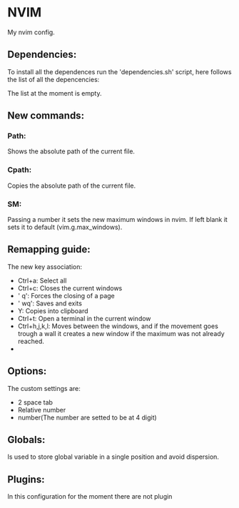 # NVIM

My nvim config.

## Dependencies:

To install all the dependences run the 'dependencies.sh' script, here follows the list of all the depencencies:

The list at the moment is empty.

## New commands:

### Path:

Shows the absolute path of the current file.

### Cpath:

Copies the absolute path of the current file.

### SM:

Passing a number it sets the new maximum windows in nvim. If left blank it sets it to default (vim.g.max_windows). 

## Remapping guide:

The new key association:

- Ctrl+a: Select all
- Ctrl+c: Closes the current windows
- ' q': Forces the closing of a page
- ' wq': Saves and exits
- Y: Copies into clipboard
- Ctrl+t: Open a terminal in the current window
- Ctrl+h,j,k,l: Moves between the windows, and if the movement goes trough a wall it creates a new window if the maximum was not already reached.
- 

## Options:

The custom settings are:

- 2 space tab
- Relative number
- number(The number are setted to be at 4 digit)

## Globals:

Is used to store global variable in a single position and avoid dispersion.

## Plugins:

In this configuration for the moment there are not plugin
